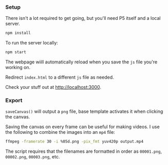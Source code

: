 ### Setup

There isn't a lot required to get going, but you'll need P5 itself and a local server.

```bash
npm install
```

To run the server locally:

```bash
npm start
```

The webpage wiill automatically reload when you save the `js` file you're working on.

Redirect `index.html` to a different `js` file as needed.

Check your stuff out at [http://localhost:3000](http://localhost:3000).

### Export

`saveCanvas()` will output a `png` file, base template activates it when clicking the canvas.

Saving the canvas on every frame can be useful for making videos. I use the following to combine the images into an `mp4` file:

```bash
ffmpeg -framerate 30 -i %05d.png -pix_fmt yuv420p output.mp4
```

The script requires that the filenames are formatted in order as `00001.png`, `00002.png`, `00003.png`, etc.
